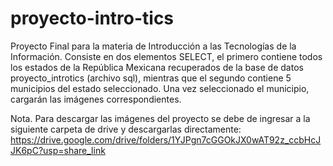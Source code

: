 # proyecto-intro-tics
Proyecto Final para la materia de Introducción a las Tecnologías de la Información.
Consiste en dos elementos SELECT, el primero contiene todos los estados de la República Mexicana recuperados de la base de datos proyecto_introtics (archivo sql), mientras que el segundo contiene 5 municipios del estado seleccionado.
Una vez seleccionado el municipio, cargarán las imágenes correspondientes.

Nota. Para descargar las imágenes del proyecto se debe de ingresar a la siguiente carpeta de drive y descargarlas directamente:
  https://drive.google.com/drive/folders/1YJPgn7cGGOkJX0wAT92z_ccbHcJJK6pC?usp=share_link
